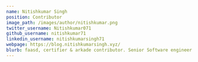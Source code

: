 ```yaml
---
name: Nitishkumar Singh
position: Contributor
image_path: /images/author/nitishkumar.png
twitter_username: Nitishkumar071
github_username: nitishkumar71
linkedin_username: nitishkumarsingh71
webpage: https://blog.nitishkumarsingh.xyz/
blurb: faasd, certifier & arkade contributor. Senior Software engineer <a href="https://www.here.com">@heremaps</a>
---
```

